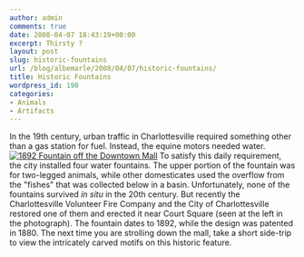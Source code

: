 ```yaml
---
author: admin
comments: true
date: 2008-04-07 18:43:19+00:00
excerpt: Thirsty ?
layout: post
slug: historic-fountains
url: /blog/albemarle/2008/04/07/historic-fountains/
title: Historic Fountains
wordpress_id: 198
categories:
- Animals
- Artifacts
---
```


In the 19th century, urban traffic in Charlottesville required something other than a gas station for fuel. Instead, the equine motors needed water. [![1892 Fountain off the Downtown Mall](http://www.locohistory.org/blog/albemarle/wp-content/uploads/2008/04/fountain1892.jpg)](http://www.locohistory.org/blog/albemarle/2008/04/07/historic-fountains/1892-fountain-off-the-downtown-mall/) To satisfy this daily requirement, the city installed four water fountains. The upper portion of the fountain was for two-legged animals, while other domesticates used the overflow from the "fishes" that was collected below in a basin. Unfortunately, none of the fountains survived _in situ_ in the 20th century. But recently the Charlottesville Volunteer Fire Company and the City of Charlottesville restored one of them and erected it near Court Square (seen at the left in the photograph). The fountain dates to 1892, while the design was patented in 1880. The next time you are strolling down the mall, take a short side-trip to view the intricately carved motifs on this historic feature.
